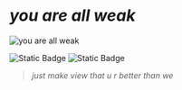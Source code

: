 # *you are all weak*

![you are all weak](https://i.pinimg.com/564x/ad/35/37/ad3537ad5e99c5ec93802c641b8d3361.jpg)

![Static Badge](https://img.shields.io/badge/Telegram-blue?logo=telegram&link=https%3A%2F%2Ft.me%2Fsinzbtw)      ![Static Badge](https://img.shields.io/badge/Telegram-blue?link=https%3A%2F%2Ft.me%2Fluaenjoyer)


> *just make view that u r better than we*
